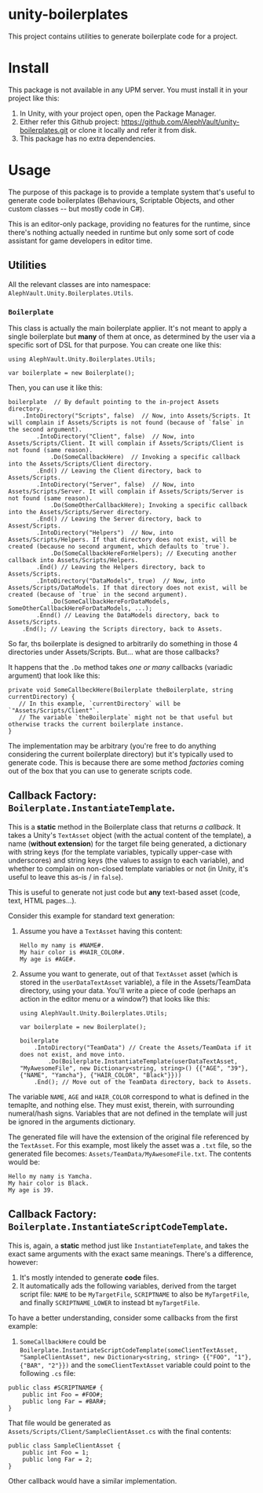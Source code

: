 # unity-boilerplates

This project contains utilities to generate boilerplate code for a project.

# Install

This package is not available in any UPM server. You must install it in your project like this:

1. In Unity, with your project open, open the Package Manager.
2. Either refer this Github project: https://github.com/AlephVault/unity-boilerplates.git or clone it locally and refer it from disk.
3. This package has no extra dependencies.

# Usage

The purpose of this package is to provide a template system that's useful to generate code boilerplates (Behaviours, Scriptable Objects, and other custom classes -- but mostly code in C#).

This is an editor-only package, providing no features for the runtime, since there's nothing actually needed in runtime but only some sort of code assistant for game developers in editor time.

## Utilities

All the relevant classes are into namespace: `AlephVault.Unity.Boilerplates.Utils`.

### `Boilerplate`

This class is actually the main boilerplate applier. It's not meant to apply a single boilerplate but **many** of them at once, as determined by the user via a specific sort of DSL for that purpose. You can create one like this:

```
using AlephVault.Unity.Boilerplates.Utils;

var boilerplate = new Boilerplate();
```

Then, you can use it like this:

```
boilerplate  // By default pointing to the in-project Assets directory.
    .IntoDirectory("Scripts", false)  // Now, into Assets/Scripts. It will complain if Assets/Scripts is not found (because of `false` in the second argument).
        .IntoDirectory("Client", false)  // Now, into Assets/Scripts/Client. It will complain if Assets/Scripts/Client is not found (same reason).
            .Do(SomeCallbackHere)  // Invoking a specific callback into the Assets/Scripts/Client directory.
        .End() // Leaving the Client directory, back to Assets/Scripts.
        .IntoDirectory("Server", false)  // Now, into Assets/Scripts/Server. It will complain if Assets/Scripts/Server is not found (same reason).
            .Do(SomeOtherCallbackHere); Invoking a specific callback into the Assets/Scripts/Server directory.
        .End() // Leaving the Server directory, back to Assest/Scripts.
        .IntoDirectory("Helpers")  // Now, into Assets/Scripts/Helpers. If that directory does not exist, will be created (because no second argument, which defaults to `true`).
            .Do(SomeCallbackHereForHelpers); // Executing another callback into Assets/Scripts/Helpers.
        .End() // Leaving the Helpers directory, back to Assets/Scripts.
        .IntoDirectory("DataModels", true)  // Now, into Assets/Scripts/DataModels. If that directory does not exist, will be created (because of `true` in the second argument).
            .Do(SomeCallbackHereForDataModels, SomeOtherCallbackHereForDataModels, ...);
        .Ennd() // Leaving the DataModels directory, back to Assets/Scripts.
    .End(); // Leaving the Scripts directory, back to Assets.
```

So far, ths boilerplate is designed to arbitrarily do something in those 4 directories under Assets/Scripts. But... what are those callbacks?

It happens that the `.Do` method takes _one or many_ callbacks (variadic argument) that look like this:

```
private void SomeCallbeckHere(Boilerplate theBoilerplate, string currentDirectory) {
   // In this example, `currentDirectory` will be `"Assets/Scripts/Client"`.
   // The variable `theBoilerplate` might not be that useful but otherwise tracks the current boilerplate instance.
}
```

The implementation may be arbitrary (you're free to do anything considering the current boilerplate directory) but it's typically used to generate code. This is because there are some method _factories_ coming out of the box that you can use to generate scripts code.

## Callback Factory: `Boilerplate.InstantiateTemplate`.

This is a **static** method in the Boilerplate class that returns _a callback_. It takes a Unity's `TextAsset` object (with the actual content of the template), a name (**without extension**) for the target file being generated, a dictionary with string keys (for the template variables, typically upper-case with underscores) and string keys (the values to assign to each variable), and whether to complain on non-closed template variables or not (in Unity, it's useful to leave this as-is / in `false`).

This is useful to generate not just code but **any** text-based asset (code, text, HTML pages...).

Consider this example for standard text generation:

1. Assume you have a `TextAsset` having this content:

   ```
   Hello my namy is #NAME#.
   My hair color is #HAIR_COLOR#.
   My age is #AGE#.
   ```

2. Assume you want to generate, out of that `TextAsset` asset (which is stored in the `userDataTextAsset` variable), a file in the Assets/TeamData directory, using your data. You'll write a piece of code (perhaps an action in the editor menu or a window?) that looks like this:

   ```
   using AlephVault.Unity.Boilerplates.Utils;

   var boilerplate = new Boilerplate();

   boilerplate
       .IntoDirectory("TeamData") // Create the Assets/TeamData if it does not exist, and move into.
           .Do(Boilerplate.InstantiateTemplate(userDataTextAsset, "MyAwesomeFile", new Dictionary<string, string>() {{"AGE", "39"}, {"NAME", "Yamcha"}, {"HAIR_COLOR", "Black"}}))
       .End(); // Move out of the TeamData directory, back to Assets.
   ```

The variable `NAME`, `AGE` and `HAIR_COLOR` correspond to what is defined in the temaplte, and nothing else. They must exist, therein, with surrounding numeral/hash signs. Variables that are not defined in the template will just be ignored in the arguments dictionary.

The generated file will have the extension of the original file referenced by the `TextAsset`. For this example, most likely the asset was a `.txt` file, so the generated file becomes: `Assets/TeamData/MyAwesomeFile.txt`. The contents would be:

```
Hello my namy is Yamcha.
My hair color is Black.
My age is 39.
```

## Callback Factory: `Boilerplate.InstantiateScriptCodeTemplate`.

This is, again, a **static** method just like `InstantiateTemplate`, and takes the exact same arguments with the exact same meanings. There's a difference, however:

1. It's mostly intended to generate **code** files.
2. It automatically ads the following variables, derived from the target script file: `NAME` to be `MyTargetFile`, `SCRIPTNAME` to also be `MyTargetFile`, and finally `SCRIPTNAME_LOWER` to instead bt `myTargetFile`.

To have a better understanding, consider some callbacks from the first example:

1. `SomeCallbackHere` could be `Boilerplate.InstantiateScriptCodeTemplate(someClientTextAsset, "SampleClientAsset", new Dictionary<string, string> {{"FOO", "1"}, {"BAR", "2"}})` and the `someClientTextAsset` variable could point to the following `.cs` file:

```
public class #SCRIPTNAME# {
    public int Foo = #FOO#;
    public long Far = #BAR#;
}
```

That file would be generated as `Assets/Scripts/Client/SampleClientAsset.cs` with the final contents:

```
public class SampleClientAsset {
    public int Foo = 1;
    public long Far = 2;
}
```

Other callback would have a similar implementation.
